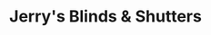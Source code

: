 ---
title: "Jerry's Blinds & Shutters"
url: /fortson/jerrys-blinds-and-shutters/
shop: window blind
---